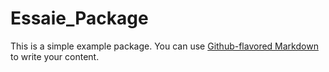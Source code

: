 # Essaie_Package


This is a simple example package. You can use
[Github-flavored Markdown](https://guides.github.com/features/mastering-markdown/)
to write your content.
